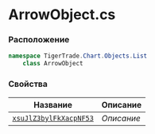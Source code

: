 
# ArrowObject.cs
### Расположение
```csharp
namespace TigerTrade.Chart.Objects.List  
    class ArrowObject
```

### Свойства
| Название | Описание |
| --- | --- |
| [`xsuJlZ3bylFkXacpNF53`](./Свойства/xsuJlZ3bylFkXacpNF53.md) | *Описание* |
